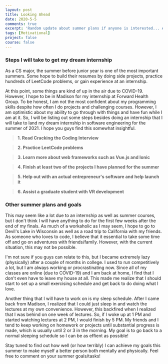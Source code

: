 ```yaml
---
layout: post
title: Looking Ahead
date: 2020-5-5
comments: true
excerpt: 'Random update about summer plans if anyone is interested... As a CS major, the summer before junior year is one of the most critical summers. Some hope to build their resumes by doing side projects, practice hundreds of LeetCode problems, or gain experience at an internship.'
tags: [Motivational]
project: false
course: false
---
```


<h3>Steps I will take to get my dream internship</h3>
As a CS major, the summer before junior year is one of the most important summers. Some hope to build their resumes by doing side projects, practice hundreds of LeetCode problems, or gain experience at an internship.

At this point, some things are kind of up in the air due to COVID-19. However, I hope to be in Madison for my internship at Forward Health Group. To be honest, I am not the most confident about my programming skills despite how often I do projects and challenging courses. However, I am optimistic about my ability to go through with things and have fun while I am at it. So, I will be listing out some steps besides doing an internship that I will take to land my dream internship in software engineering for the summer of 2021. I hope you guys find this somewhat insightful.

> **1. Read Cracking the Coding Interview**

> **2. Practice LeetCode problems**

> **3. Learn more about web frameworks such as Vue.js and Ionic**

> **4. Finish at least two of the projects I have planned for the summer**

> **5. Help out with an actual entrepreneur's software and help launch it**

> **6. Assist a graduate student with VR development**

<h3>Other summer plans and goals</h3>
This may seem like a lot due to an internship as well as summer courses, but I don't think I will have anything to do for the first few weeks after the end of my finals. As much of a workaholic as I may seem, I hope to go to Devil's Lake in Wisconsin as well as a road trip to California with my friends. As someone who loves to code, I believe that it essential to take some time off and go on adventures with friends/family. However, with the current situation, this may not be possible.

I'm not sure if you guys can relate to this, but I became extremely lazy (physically) after a couple of months in college. I used to run competitively a lot, but I am always working or procrastinating now. Since all of my classes are online (due to COVID-19) and I am back at home, I find that I don't even have to leave my house at all. This made me realize that I should start to set up a small exercising schedule and get back to do doing what I love. 

Another thing that I will have to work on is my sleep schedule. After I came back from Madison, I realized that I could just sleep in and watch the lectures at my own convenience. However, this backfired when I realized that I was behind on one week of lectures. So, if I woke up at 1 PM and started watching lectures at 2 PM, I would finish by 5 PM. My friends and I tend to keep working on homework or projects until substantial progress is made, which is usually until 2 or 3 in the morning. My goal is to go back to a normal sleeping schedule so I can be as effient as possible! 

Stay tuned to find out how well (or how terribly) I can achieve my goals this summer to make myself a better person both mentally and physically. Feel free to comment on your summer goals/tasks!
